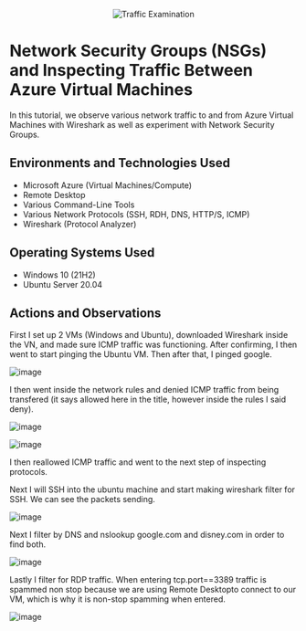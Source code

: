 <p align="center">
<img src="https://i.imgur.com/Ua7udoS.png" alt="Traffic Examination"/>
</p>

<h1>Network Security Groups (NSGs) and Inspecting Traffic Between Azure Virtual Machines</h1>
In this tutorial, we observe various network traffic to and from Azure Virtual Machines with Wireshark as well as experiment with Network Security Groups. <br />




<h2>Environments and Technologies Used</h2>

- Microsoft Azure (Virtual Machines/Compute)
- Remote Desktop
- Various Command-Line Tools
- Various Network Protocols (SSH, RDH, DNS, HTTP/S, ICMP)
- Wireshark (Protocol Analyzer)

<h2>Operating Systems Used </h2>

- Windows 10 (21H2)
- Ubuntu Server 20.04



<h2>Actions and Observations</h2>




First I set up 2 VMs (Windows and Ubuntu), downloaded Wireshark inside the VN, and made sure ICMP traffic was functioning. After confirming, I then went to start pinging the Ubuntu VM. Then after that, I pinged google.


![image](https://github.com/MatthewTulloch/azure-network-protocols/assets/165750459/3b67850d-0317-49e8-ac12-a259ab5f37b7)


I then went inside the network rules and denied ICMP traffic from being transfered (it says allowed here in the title, however inside the rules I said deny). 

![image](https://github.com/MatthewTulloch/azure-network-protocols/assets/165750459/730a33ff-6086-4401-84ba-22c47928c44a)



![image](https://github.com/MatthewTulloch/azure-network-protocols/assets/165750459/b84708f6-bc44-452e-a020-d403c9fd555f)

I then reallowed ICMP traffic and went to the next step of inspecting protocols. 

Next I will SSH into the ubuntu machine and start making wireshark filter for SSH. We can see the packets sending. 

![image](https://github.com/MatthewTulloch/azure-network-protocols/assets/165750459/2153bb5e-8350-43e0-98c1-d4f3f9c84932)


Next I filter by DNS and nslookup google.com and disney.com in order to find both. 

![image](https://github.com/MatthewTulloch/azure-network-protocols/assets/165750459/d69b0fe9-7f0a-45ea-9002-68e429f2531d)



Lastly I filter for RDP traffic. When entering tcp.port==3389 traffic is spammed non stop because we are using Remote Desktopto connect to our VM, which is why it is non-stop spamming when entered. 


![image](https://github.com/MatthewTulloch/azure-network-protocols/assets/165750459/fc839f78-d9ba-4956-91d8-2b554b317bc2)


